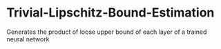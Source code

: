 # Trivial-Lipschitz-Bound-Estimation
Generates the product of loose upper bound of each layer of a trained neural network
